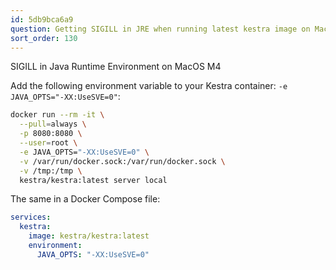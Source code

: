 ```yaml
---
id: 5db9bca6a9
question: Getting SIGILL in JRE when running latest kestra image on Mac M4 MacOS 15.2/3
sort_order: 130
---
```


SIGILL in Java Runtime Environment on MacOS M4

Add the following environment variable to your Kestra container: `-e JAVA_OPTS="-XX:UseSVE=0"`:

```bash
docker run --rm -it \
  --pull=always \
  -p 8080:8080 \
  --user=root \
  -e JAVA_OPTS="-XX:UseSVE=0" \
  -v /var/run/docker.sock:/var/run/docker.sock \
  -v /tmp:/tmp \
  kestra/kestra:latest server local
```
The same in a Docker Compose file:

```yaml
services:
  kestra:
    image: kestra/kestra:latest
    environment:
      JAVA_OPTS: "-XX:UseSVE=0"
```